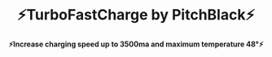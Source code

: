 <h1 align="center"><b> ⚡️TurboFastCharge by PitchBlack⚡️ </b></h1>
<h4 align="center"> ⚡️Increase charging speed up to 3500ma and maximum temperature 48°⚡️
</h4>
